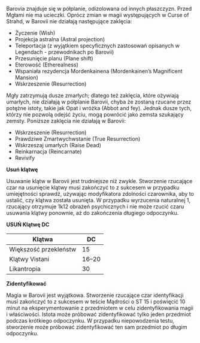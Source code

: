 
Barovia znajduje się w półplanie, odizolowana od innych płaszczyzn. Przed Mgłami nie ma ucieczki. Oprócz zmian w magii występujących w Curse of Strahd, w Barovii nie działają następujące zaklęcia:

- Życzenie (Wish)
- Projekcja astralna (Astral projection)
- Teleportacja (z wyjątkiem specyficznych zastosowań opisanych w Legendach - przewodnikach po Barovii)
- Przesunięcie planu (Plane shift)
- Eterowość (Etherealness)
- Wspaniała rezydencja Mordenkainena (Mordenkainen’s Magnificent Mansion)
- Wskrzeszenie (Resurrection)

Mgły zatrzymują dusze zmarłych; dlatego też zaklęcia, które ożywiają umarłych, nie działają w półplanie Barovii, chyba że zostaną rzucane przez potężne istoty, takie jak Opat i wróżka (Abbot and fey). Jednak dusze tych, którzy nie pozwolą odejść życiu, mogą powrócić jako zemsta szukający zemsty. Poniższe zaklęcia nie działają w Barovii:

- Wskrzeszenie (Resurrection)
- Prawdziwe Zmartwychwstanie (True Resurrection)
- Wskrzeszaj umarłych (Raise Dead)
- Reinkarnacja (Reincarnate)
- Revivify

**Usuń klątwę**

Usuwanie klątw w Barovii jest trudniejsze niż zwykle. Stworzenie rzucające czar na usunięcie klątwy musi zakończyć to z sukcesem w przypadku umiejętności sprawdź, używając modyfikatora zdolności czarownika, aby to ustalić, czy klątwa została usunięta. W przypadku wyrzucenia naturalnej 1, rzucający otrzymuje 1k12 obrażeń psychicznych i nie może rzucić czaru usuwania klątwy ponownie, aż do zakończenia długiego odpoczynku.

**USUŃ Klątwę DC**

|Klątwa|DC|
|---|---|
|Większość przekleństw|15|
|Klątwy Vistani|16–20|
|Likantropia|30|

**Zidentyfikować**

Magia w Barovii jest wyjątkowa. Stworzenie rzucające czar identyfikacji musi zakończyć to z sukcesem w teście Mądrości o ST 15 i poświęcić 10 minut na eksperymentowanie z przedmiotem w celu zidentyfikowania magii i właściwości. Istota może próbować zidentyfikować tylko jeden przedmiot podczas krótkiego odpoczynku. W przypadku niepowodzenia testu, stworzenie może próbować zidentyfikować ten sam przedmiot po długim odpoczynku.